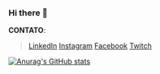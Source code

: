 ### Hi there 👋

**CONTATO**:
> [LinkedIn](https://www.linkedin.com/in/jhonathacordeiro/)
> [Instagram](https://www.instagram.com/jhonscriptt/)
> [Facebook](https://www.facebook.com/jhonathahandz/)
> [Twitch](https://www.twitch.tv/jhonscriptt/)


[![Anurag's GitHub stats](https://github-readme-stats.vercel.app/api?username=jhonathadev&theme=dark&show_icons=true)](https://github.com/anuraghazra/github-readme-stats)

<!--
**jhonathadev/jhonathadev** is a ✨ _special_ ✨ repository because its `README.md` (this file) appears on your GitHub profile.

Here are some ideas to get you started:

- 🔭 I’m currently working on ...
- 🌱 I’m currently learning ...
- 👯 I’m looking to collaborate on ...
- 🤔 I’m looking for help with ...
- 💬 Ask me about ...
- 📫 How to reach me: ...
- 😄 Pronouns: ...
- ⚡ Fun fact: ...
-->
